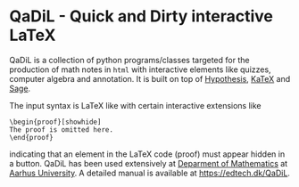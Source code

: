 # QaDiL - Quick and Dirty interactive LaTeX

QaDiL is a collection of python programs/classes targeted for the production of
math notes in `html` with interactive elements like quizzes, computer algebra and annotation. 
It is built on top of [Hypothesis](https://web.hypothes.is), [KaTeX](https://katex.org) and 
[Sage](https://sagecell.sagemath.org/).

The input syntax is LaTeX like with certain interactive extensions like
```
\begin{proof}[showhide]
The proof is omitted here.
\end{proof}
```
indicating that an element in the LaTeX code (proof) must appear hidden in a button. QaDiL
has been used extensively at [Deparment of Mathematics](https://math.au.dk/en) at [Aarhus University](https://au.dk/en). A 
detailed manual is available at https://edtech.dk/QaDiL.
